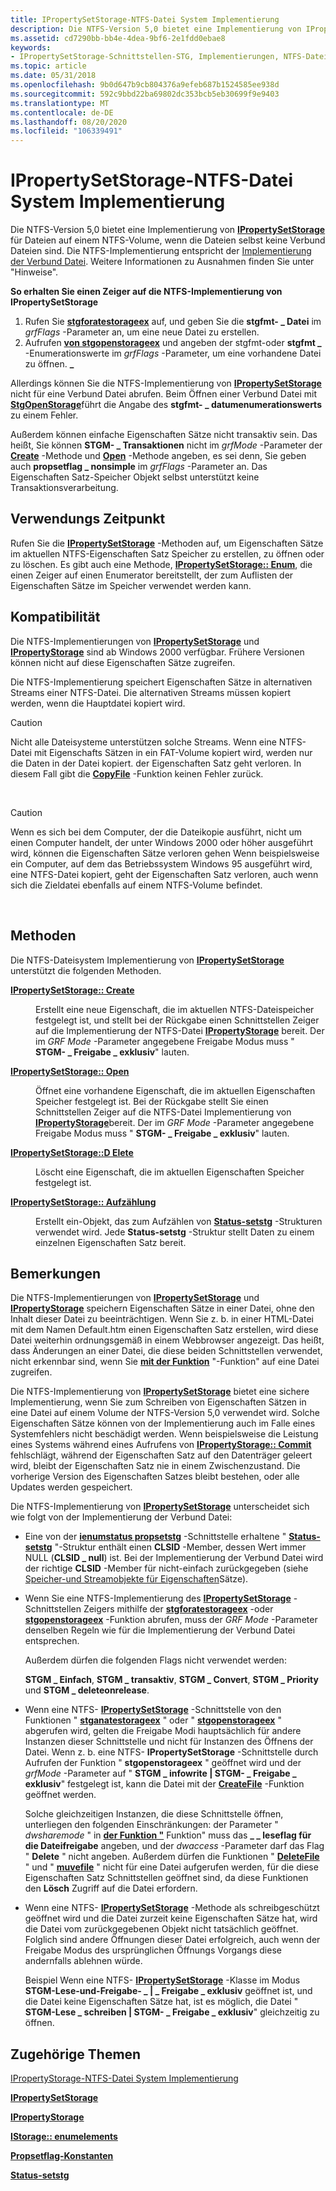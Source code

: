 ```yaml
---
title: IPropertySetStorage-NTFS-Datei System Implementierung
description: Die NTFS-Version 5,0 bietet eine Implementierung von IPropertySetStorage für Dateien auf einem NTFS-Volume, wenn die Dateien selbst keine Verbund Dateien sind.
ms.assetid: cd7290bb-bb4e-4dea-9bf6-2e1fdd0ebae8
keywords:
- IPropertySetStorage-Schnittstellen-STG, Implementierungen, NTFS-Dateisystem
ms.topic: article
ms.date: 05/31/2018
ms.openlocfilehash: 9b0d647b9cb804376a9efeb687b1524585ee938d
ms.sourcegitcommit: 592c9bbd22ba69802dc353bcb5eb30699f9e9403
ms.translationtype: MT
ms.contentlocale: de-DE
ms.lasthandoff: 08/20/2020
ms.locfileid: "106339491"
---
```

# <a name="ipropertysetstorage-ntfs-file-system-implementation"></a>IPropertySetStorage-NTFS-Datei System Implementierung

Die NTFS-Version 5,0 bietet eine Implementierung von [**IPropertySetStorage**](/windows/desktop/api/Propidl/nn-propidl-ipropertysetstorage) für Dateien auf einem NTFS-Volume, wenn die Dateien selbst keine Verbund Dateien sind. Die NTFS-Implementierung entspricht der [Implementierung der Verbund Datei](ipropertysetstorage-compound-file-implementation.md). Weitere Informationen zu Ausnahmen finden Sie unter "Hinweise".

**So erhalten Sie einen Zeiger auf die NTFS-Implementierung von IPropertySetStorage**

1.  Rufen Sie [**stgforatestorageex**](/windows/desktop/api/coml2api/nf-coml2api-stgcreatestorageex) auf, und geben Sie die **stgfmt- \_ Datei** im *grfFlags* -Parameter an, um eine neue Datei zu erstellen.
2.  Aufrufen [**von stgopenstorageex**](/windows/desktop/api/coml2api/nf-coml2api-stgopenstorageex) und angeben der stgfmt-oder **stgfmt \_** -Enumerationswerte im *grfFlags* -Parameter, um eine vorhandene Datei zu öffnen. **\_**

Allerdings können Sie die NTFS-Implementierung von [**IPropertySetStorage**](/windows/desktop/api/Propidl/nn-propidl-ipropertysetstorage) nicht für eine Verbund Datei abrufen. Beim Öffnen einer Verbund Datei mit [**StgOpenStorage**](/windows/desktop/api/coml2api/nf-coml2api-stgopenstorage)führt die Angabe des **stgfmt- \_ datumenumerationswerts** zu einem Fehler.

Außerdem können einfache Eigenschaften Sätze nicht transaktiv sein. Das heißt, Sie können **STGM- \_ Transaktionen** nicht im *grfMode* -Parameter der [**Create**](/windows/desktop/api/Propidl/nf-propidl-ipropertysetstorage-create) -Methode und [**Open**](/windows/desktop/api/Propidl/nf-propidl-ipropertysetstorage-open) -Methode angeben, es sei denn, Sie geben auch **propsetflag \_ nonsimple** im *grfFlags* -Parameter an. Das Eigenschaften Satz-Speicher Objekt selbst unterstützt keine Transaktionsverarbeitung.

## <a name="when-to-use"></a>Verwendungs Zeitpunkt

Rufen Sie die [**IPropertySetStorage**](/windows/desktop/api/Propidl/nn-propidl-ipropertysetstorage) -Methoden auf, um Eigenschaften Sätze im aktuellen NTFS-Eigenschaften Satz Speicher zu erstellen, zu öffnen oder zu löschen. Es gibt auch eine Methode, [**IPropertySetStorage:: Enum**](/windows/desktop/api/Propidl/nf-propidl-ipropertysetstorage-enum), die einen Zeiger auf einen Enumerator bereitstellt, der zum Auflisten der Eigenschaften Sätze im Speicher verwendet werden kann.

## <a name="compatibility"></a>Kompatibilität

Die NTFS-Implementierungen von [**IPropertySetStorage**](/windows/desktop/api/Propidl/nn-propidl-ipropertysetstorage) und [**IPropertyStorage**](/windows/desktop/api/Propidl/nn-propidl-ipropertystorage) sind ab Windows 2000 verfügbar. Frühere Versionen können nicht auf diese Eigenschaften Sätze zugreifen.

Die NTFS-Implementierung speichert Eigenschaften Sätze in alternativen Streams einer NTFS-Datei. Die alternativen Streams müssen kopiert werden, wenn die Hauptdatei kopiert wird.

> [!Caution]  
> Nicht alle Dateisysteme unterstützen solche Streams. Wenn eine NTFS-Datei mit Eigenschafts Sätzen in ein FAT-Volume kopiert wird, werden nur die Daten in der Datei kopiert. der Eigenschaften Satz geht verloren. In diesem Fall gibt die [**CopyFile**](/windows/desktop/api/winbase/nf-winbase-copyfile) -Funktion keinen Fehler zurück.

 

> [!Caution]  
> Wenn es sich bei dem Computer, der die Dateikopie ausführt, nicht um einen Computer handelt, der unter Windows 2000 oder höher ausgeführt wird, können die Eigenschaften Sätze verloren gehen Wenn beispielsweise ein Computer, auf dem das Betriebssystem Windows 95 ausgeführt wird, eine NTFS-Datei kopiert, geht der Eigenschaften Satz verloren, auch wenn sich die Zieldatei ebenfalls auf einem NTFS-Volume befindet.

 

## <a name="methods"></a>Methoden

Die NTFS-Dateisystem Implementierung von [**IPropertySetStorage**](/windows/desktop/api/Propidl/nn-propidl-ipropertysetstorage) unterstützt die folgenden Methoden.

<dl> <dt>

<span id="IPropertySetStorage__Create"></span><span id="ipropertysetstorage__create"></span><span id="IPROPERTYSETSTORAGE__CREATE"></span>[**IPropertySetStorage:: Create**](/windows/desktop/api/Propidl/nf-propidl-ipropertysetstorage-create)
</dt> <dd>

Erstellt eine neue Eigenschaft, die im aktuellen NTFS-Dateispeicher festgelegt ist, und stellt bei der Rückgabe einen Schnittstellen Zeiger auf die Implementierung der NTFS-Datei [**IPropertyStorage**](/windows/desktop/api/Propidl/nn-propidl-ipropertystorage) bereit. Der im *GRF Mode* -Parameter angegebene Freigabe Modus muss " **STGM- \_ Freigabe \_ exklusiv**" lauten.

</dd> <dt>

<span id="IPropertySetStorage__Open"></span><span id="ipropertysetstorage__open"></span><span id="IPROPERTYSETSTORAGE__OPEN"></span>[**IPropertySetStorage:: Open**](/windows/desktop/api/Propidl/nf-propidl-ipropertysetstorage-open)
</dt> <dd>

Öffnet eine vorhandene Eigenschaft, die im aktuellen Eigenschaften Speicher festgelegt ist. Bei der Rückgabe stellt Sie einen Schnittstellen Zeiger auf die NTFS-Datei Implementierung von [**IPropertyStorage**](/windows/desktop/api/Propidl/nn-propidl-ipropertystorage)bereit. Der im *GRF Mode* -Parameter angegebene Freigabe Modus muss " **STGM- \_ Freigabe \_ exklusiv**" lauten.

</dd> <dt>

<span id="IPropertySetStorage__Delete"></span><span id="ipropertysetstorage__delete"></span><span id="IPROPERTYSETSTORAGE__DELETE"></span>[**IPropertySetStorage::D Elete**](/windows/desktop/api/Propidl/nf-propidl-ipropertysetstorage-delete)
</dt> <dd>

Löscht eine Eigenschaft, die im aktuellen Eigenschaften Speicher festgelegt ist.

</dd> <dt>

<span id="IPropertySetStorage__Enum"></span><span id="ipropertysetstorage__enum"></span><span id="IPROPERTYSETSTORAGE__ENUM"></span>[**IPropertySetStorage:: Aufzählung**](/windows/desktop/api/Propidl/nf-propidl-ipropertysetstorage-enum)
</dt> <dd>

Erstellt ein-Objekt, das zum Aufzählen von [**Status-setstg**](/windows/win32/api/propidlbase/nn-propidlbase-ienumstatpropsetstg) -Strukturen verwendet wird. Jede **Status-setstg** -Struktur stellt Daten zu einem einzelnen Eigenschaften Satz bereit.

</dd> </dl>

## <a name="remarks"></a>Bemerkungen

Die NTFS-Implementierungen von [**IPropertySetStorage**](/windows/desktop/api/Propidl/nn-propidl-ipropertysetstorage) und [**IPropertyStorage**](/windows/desktop/api/Propidl/nn-propidl-ipropertystorage) speichern Eigenschaften Sätze in einer Datei, ohne den Inhalt dieser Datei zu beeinträchtigen. Wenn Sie z. b. in einer HTML-Datei mit dem Namen Default.htm einen Eigenschaften Satz erstellen, wird diese Datei weiterhin ordnungsgemäß in einem Webbrowser angezeigt. Das heißt, dass Änderungen an einer Datei, die diese beiden Schnittstellen verwendet, nicht erkennbar sind, wenn Sie [**mit der Funktion**](/windows/desktop/api/fileapi/nf-fileapi-createfilea) "-Funktion" auf eine Datei zugreifen.

Die NTFS-Implementierung von [**IPropertySetStorage**](/windows/desktop/api/Propidl/nn-propidl-ipropertysetstorage) bietet eine sichere Implementierung, wenn Sie zum Schreiben von Eigenschaften Sätzen in eine Datei auf einem Volume der NTFS-Version 5,0 verwendet wird. Solche Eigenschaften Sätze können von der Implementierung auch im Falle eines Systemfehlers nicht beschädigt werden. Wenn beispielsweise die Leistung eines Systems während eines Aufrufens von [**IPropertyStorage:: Commit**](/windows/desktop/api/Propidl/nf-propidl-ipropertystorage-commit) fehlschlägt, während der Eigenschaften Satz auf den Datenträger geleert wird, bleibt der Eigenschaften Satz nie in einem Zwischenzustand. Die vorherige Version des Eigenschaften Satzes bleibt bestehen, oder alle Updates werden gespeichert.

Die NTFS-Implementierung von [**IPropertySetStorage**](/windows/desktop/api/Propidl/nn-propidl-ipropertysetstorage) unterscheidet sich wie folgt von der Implementierung der Verbund Datei:

-   Eine von der [**ienumstatus propsetstg**](/windows/win32/api/propidlbase/nn-propidlbase-ienumstatpropsetstg) -Schnittstelle erhaltene " [**Status-setstg**](/windows/win32/api/propidlbase/nn-propidlbase-ienumstatpropsetstg) "-Struktur enthält einen **CLSID** -Member, dessen Wert immer NULL (**CLSID \_ null**) ist. Bei der Implementierung der Verbund Datei wird der richtige **CLSID** -Member für nicht-einfach zurückgegeben (siehe [Speicher-und Streamobjekte für Eigenschaften](storage-vs--stream-for-a-property-set.md)Sätze).
-   Wenn Sie eine NTFS-Implementierung des [**IPropertySetStorage**](/windows/desktop/api/Propidl/nn-propidl-ipropertysetstorage) -Schnittstellen Zeigers mithilfe der [**stgforatestorageex**](/windows/desktop/api/coml2api/nf-coml2api-stgcreatestorageex) -oder [**stgopenstorageex**](/windows/desktop/api/coml2api/nf-coml2api-stgopenstorageex) -Funktion abrufen, muss der *GRF Mode* -Parameter denselben Regeln wie für die Implementierung der Verbund Datei entsprechen.

    Außerdem dürfen die folgenden Flags nicht verwendet werden:

    **STGM \_ Einfach**, **STGM \_ transaktiv**, **STGM \_ Convert**, **STGM \_ Priority** und **STGM \_ deleteonrelease**.

-   Wenn eine NTFS- [**IPropertySetStorage**](/windows/desktop/api/Propidl/nn-propidl-ipropertysetstorage) -Schnittstelle von den Funktionen " [**stganatestorageex**](/windows/desktop/api/coml2api/nf-coml2api-stgcreatestorageex) " oder " [**stgopenstorageex**](/windows/desktop/api/coml2api/nf-coml2api-stgopenstorageex) " abgerufen wird, gelten die Freigabe Modi hauptsächlich für andere Instanzen dieser Schnittstelle und nicht für Instanzen des Öffnens der Datei. Wenn z. b. eine NTFS- **IPropertySetStorage** -Schnittstelle durch Aufrufen der Funktion " **stgopenstorageex** " geöffnet wird und der *grfMode* -Parameter auf " **STGM \_ infowrite \| STGM- \_ Freigabe \_ exklusiv**" festgelegt ist, kann die Datei mit der [**CreateFile**](/windows/desktop/api/fileapi/nf-fileapi-createfilea) -Funktion geöffnet werden.

    Solche gleichzeitigen Instanzen, die diese Schnittstelle öffnen, unterliegen den folgenden Einschränkungen: der Parameter " *dwsharemode* " in [**der Funktion "**](/windows/desktop/api/fileapi/nf-fileapi-createfilea) Funktion" muss das **\_ \_ leseflag für die Dateifreigabe** angeben, und der *dwaccess* -Parameter darf das Flag " **Delete** " nicht angeben. Außerdem dürfen die Funktionen " [**DeleteFile**](/windows/desktop/api/fileapi/nf-fileapi-deletefilea) " und " [**muvefile**](/windows/desktop/api/winbase/nf-winbase-movefile) " nicht für eine Datei aufgerufen werden, für die diese Eigenschaften Satz Schnittstellen geöffnet sind, da diese Funktionen den **Lösch** Zugriff auf die Datei erfordern.

-   Wenn eine NTFS- [**IPropertySetStorage**](/windows/desktop/api/Propidl/nn-propidl-ipropertysetstorage) -Methode als schreibgeschützt geöffnet wird und die Datei zurzeit keine Eigenschaften Sätze hat, wird die Datei vom zurückgegebenen Objekt nicht tatsächlich geöffnet. Folglich sind andere Öffnungen dieser Datei erfolgreich, auch wenn der Freigabe Modus des ursprünglichen Öffnungs Vorgangs diese andernfalls ablehnen würde.

    Beispiel Wenn eine NTFS- [**IPropertySetStorage**](/windows/desktop/api/Propidl/nn-propidl-ipropertysetstorage) -Klasse im Modus **STGM-Lese-und-Freigabe- \_ \| \_ Freigabe \_ exklusiv** geöffnet ist, und die Datei keine Eigenschaften Sätze hat, ist es möglich, die Datei " **STGM-Lese \_ schreiben \| STGM- \_ Freigabe \_ exklusiv**" gleichzeitig zu öffnen.

## <a name="related-topics"></a>Zugehörige Themen

<dl> <dt>

[IPropertyStorage-NTFS-Datei System Implementierung](ipropertystorage-ntfs-file-system-implementation.md)
</dt> <dt>

[**IPropertySetStorage**](/windows/desktop/api/Propidl/nn-propidl-ipropertysetstorage)
</dt> <dt>

[**IPropertyStorage**](/windows/desktop/api/Propidl/nn-propidl-ipropertystorage)
</dt> <dt>

[**IStorage:: enumelements**](/windows/desktop/api/Objidl/nf-objidl-istorage-enumelements)
</dt> <dt>

[**Propsetflag-Konstanten**](propsetflag-constants.md)
</dt> <dt>

[**Status-setstg**](/windows/win32/api/propidlbase/nn-propidlbase-ienumstatpropsetstg)
</dt> </dl>

 

 